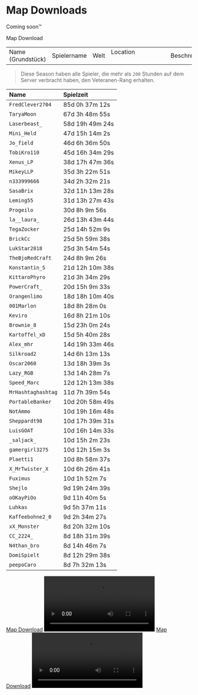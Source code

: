 <show-structure depth="0"/>

# Map Downloads

<tabs>

<tab title="1.20 Community Server" id="survival-server-1_20">
<include from="util.md" element-id="survival-closed"/>

<primary-label ref="survival-closed" />

<format color="Gray">Coming soon™️</format>

<format color="Gray">Map Download</format>

<chapter title="Die wichtigsten Cords" collapsible="true" id="points-of-interest-1_20">

<table>
<tr><td>Name (Grundstück)</td><td>Spielername</td><td>Welt</td><td>Location                                   </td><td>Beschreibung</td></tr>
</table>
</chapter>

<chapter title="Veteranen" collapsible="true" default-state="collapsed" id="veteran-1_20">

> Diese Season haben alle Spieler, die mehr als `200` Stunden auf dem Server verbracht haben, den Veteranen-Rang
> erhalten.

| Name               | Spielzeit       |
|:-------------------|:----------------|
| `FredClever2704`   | 85d 0h 37m 12s  |
| `TaryaMoon`        | 67d 3h 48m 55s  |
| `Laserbeast_`      | 58d 19h 49m 24s |
| `Mini_Held`        | 47d 15h 14m 2s  |
| `Jo_field`         | 46d 6h 36m 50s  |
| `TobiKro110`       | 45d 16h 34m 29s |
| `Xenus_LP`         | 38d 17h 47m 36s |
| `MikeyLLP`         | 35d 3h 22m 51s  |
| `n333999666`       | 34d 2h 32m 21s  |
| `SasaBrix`         | 32d 11h 13m 28s |
| `Leming55`         | 31d 13h 27m 43s |
| `Progeilo`         | 30d 8h 9m 56s   |
| `la__laura_`       | 26d 13h 43m 44s |
| `TegaZocker`       | 25d 14h 52m 9s  |
| `BrickCc`          | 25d 5h 59m 38s  |
| `LukStar2018`      | 25d 3h 54m 54s  |
| `TheBjoRedCraft`   | 24d 8h 9m 26s   |
| `Konstantin_S`     | 21d 12h 10m 38s |
| `KittaroPhyro`     | 21d 3h 34m 29s  |
| `PowerCraft_`      | 20d 15h 9m 33s  |
| `Orangenlimo`      | 18d 18h 10m 40s |
| `001Marlon`        | 18d 8h 28m 0s   |
| `Keviro`           | 16d 8h 21m 10s  |
| `Brownie_8`        | 15d 23h 0m 24s  |
| `Kartoffel_xD`     | 15d 5h 40m 28s  |
| `Alex_mhr`         | 14d 19h 33m 46s |
| `Silkroad2`        | 14d 6h 13m 13s  |
| `Oscar2060`        | 13d 18h 39m 3s  |
| `Lazy_RGB`         | 13d 14h 28m 7s  |
| `Speed_Marc`       | 12d 12h 13m 38s |
| `MrHashtaghashtag` | 11d 7h 39m 54s  |
| `PortableBanker`   | 10d 20h 58m 49s |
| `NotAmmo`          | 10d 19h 16m 48s |
| `Sheppardt98`      | 10d 17h 39m 31s |
| `LuisGOAT`         | 10d 16h 14m 33s |
| `_saljack_`        | 10d 15h 2m 23s  |
| `gamergirl3275`    | 10d 12h 15m 3s  |
| `Plaetti1`         | 10d 8h 58m 37s  |
| `X_MrTwister_X`    | 10d 6h 26m 41s  |
| `Fuximus`          | 10d 1h 52m 7s   |
| `Shejlo`           | 9d 19h 24m 39s  |
| `oOKayPiOo`        | 9d 11h 40m 5s   |
| `Luhkas`           | 9d 5h 37m 11s   |
| `Kaffeebohne2_0`   | 9d 2h 34m 27s   |
| `xX_Monster`       | 8d 20h 32m 10s  |
| `CC_2224_`         | 8d 18h 31m 39s  |
| `N4than_bro`       | 8d 14h 46m 7s   |
| `DomiSpielt`       | 8d 12h 29m 38s  |
| `peepoCaro`        | 8d 7h 32m 13s   |

</chapter>

</tab>

<tab title="1.19 Community Server" id="survival-server-1_19">
<a href="https://drive.google.com/file/d/1Fi5ciIlGYr2B3KRIZHX6ArWtTY14I0K3/">Map Download</a>
<video src="https://www.youtube.com/watch?v=qIeR1H9HZ38%26ab_channel=CastCrafter"/>
<br/>
<br/>
<chapter title="Die wichtigsten Cords" collapsible="true" id="points-of-interest-1_19">
<table>
<tr><td>Name (Grundstück)</td><td>Spielername</td><td>Welt</td><td>Location                                   </td><td>Beschreibung</td></tr>
<tr><td>Spawn &amp; Scoreboards</td><td>-/-</td><td>Overworld</td><td><code>0 110 0</code></td><td>Der Spawn mit ScoreBoards für Spielzeit und Währung. In der Umgebung befinden sich natürlich viele kleinere Grundstücke unterschiedlicher Qualität</td></tr>
<tr><td>Nether Decke</td><td>-/-</td><td>Nether</td><td><code>0 150 0</code></td><td>Der Shopping District des Servers und ein Treffpunkt für die Community</td></tr>
<tr><td> </td><td> </td><td> </td><td> </td><td> </td></tr>
<tr><td>Glumanda</td><td><code>MarvinKev</code></td><td>Overworld</td><td><code>5054 128 5384</code></td><td>Ein Glumanda.</td></tr>
<tr><td>Mittelalter Cave Base</td><td><code>Kartoffel_xD</code></td><td>Overworld</td><td><code>6800 66 -2800</code></td><td>-/-</td></tr>
<tr><td>Wasserschloss</td><td><code>Lazy_RGB</code></td><td>Overworld</td><td><code>7655 90 -2841</code></td><td>Unterm Gebäude ist auch noch was. Die 3 umliegenden Inseln gehören auch dazu</td></tr>
<tr><td>BeaconShow &amp; co</td><td><code>TheBjoRedCraft</code></td><td>Overworld</td><td><code>-960 66 974</code></td><td>-/-</td></tr>
<tr><td>Schlucht Mansion &amp; co</td><td><code>Konstantin_S</code>, <code>Feuerball1407</code></td><td>Overworld</td><td><code>-519 134 -590</code></td><td>-/-</td></tr>
<tr><td>Eine Burg mit schöner Umgebung</td><td><code>djhase08</code>, <code>TaubenFrodo</code>, <code>SasaBrix</code></td><td>Overworld</td><td><code>193 111 -2638</code></td><td>Um die Burg befinden sich noch viele weitere Gebäude</td></tr>
<tr><td>Trockengelegte Tempel</td><td><code>Kendorflame</code>, <code>Schaui1609</code>, <code>officialkevl</code></td><td>Overworld</td><td><code>-1680 112 1227</code></td><td>2 Trockengelegte Tempel</td></tr>
<tr><td>Weltkarte</td><td><code>Leming55</code></td><td>Overworld</td><td><code>-66 76 199</code></td><td>-/-</td></tr>
<tr><td>Schloss</td><td><code>LenaLou_</code>, <code>la__laura_</code></td><td>Overworld</td><td><code>-4665 112 -6311</code></td><td>Ist nicht fertig, weil die Lust weg ist, aber sieht trotzdem gut aus. Habe meine Base unterm Schloss aber ist nichts Besonderes</td></tr>
<tr><td>Tempel</td><td><code>BrickCc</code></td><td>Overworld</td><td><code>-6000 106 -2798</code></td><td>-/-</td></tr>
<tr><td>Space Battleship Yamato + Leuchturm</td><td><code>nikola200655</code>, <code>Progeilo</code></td><td>Overworld</td><td><code>538 154 440</code></td><td>Das Anime-Schiff (Nicht fertig :PepeHands:), Leuchtturm, 2 lager von Progeilo, 1 Künstliche Höhle in die das Schiff sollte :z0mCopium: , 2 Baumfarmen ( von Keks kaputt gem.)Sehr viel ist unterirdisch</td></tr>
<tr><td>Speedmarc Base</td><td><code>Speed_Marc</code></td><td>Overworld</td><td><code>-2980 77 9716</code></td><td>-/-</td></tr>
<tr><td>Mansion</td><td>???</td><td>Overworld</td><td><code>-180 94 1053</code></td><td>Das Gebäude steht schon so lange, dass wir gar nicht mehr wissen, wem es gehört</td></tr>
<tr><td>Mensch ärger dich nicht, PvP Arena</td><td><code>Speed_Marc</code></td><td>Overworld</td><td><code>-1371 128 -851</code></td><td>Hier fanden einmal große Spiele statt</td></tr>
<tr><td>Mittelalter Stadt (+ Schiffe + Base)</td><td><code>Jo_field</code></td><td>Overworld</td><td><code>-1196 114 816</code></td><td>Am besten das TP für die Bilder verwenden: <a href="https://discord.com/channels/133198459531558912/851822693657083935/1112103155891699742">Hier</a></td></tr>
<tr><td>Inselbase, Keller und Aquadom</td><td><code>N333999666</code></td><td>Overworld</td><td><code>3116 73 -887</code></td><td>-/-</td></tr>
<tr><td>Netcastle &amp; co.</td><td><code>BlockNic</code>, <code>Twisti_twixi</code>, <code>Fuximus</code>, <code>BlockLukeHD</code>, <code>AlexMaro</code>, <code>Trytan</code>, <code>SirMax</code>, <code>SiderealPuppy90</code>, <code>PowerCraft</code>, <code>Gost|Pixel</code>, <code>Richart3855</code>, <code>Jo_Field</code></td><td>Overworld</td><td><code>-555 218 3903</code></td><td>- Große Netherburg inspiriert von Loony mit vielen Farmen und Redstoneschaltungen, z.B. Goldfabrik, Casino und Google Dino-Game etc.<br/>- Jesus-Statue aus Rio<br/>- Riesiger Steinelefant und vieles mehr in der Umgebung. <img src="netcastle-overview.png" thumbnail="true" width="256" alt="Netcastle"/></td></tr>
<tr><td>Sci-Fi Pyramide</td><td><code>Sheppardt98</code></td><td>Overworld</td><td><code>8435 142 -2721</code></td><td>Das ist physikalisch unmöglich.</td></tr>
<tr><td>Community Tempel</td><td><code>Erzengel_36</code>, <code>Firedr4gon24</code></td><td>Overworld</td><td><code>-2304 100 84</code></td><td>Großer Tempel, welcher viele Spieler des Servers verewigt</td></tr>
<tr><td>Xenus Base</td><td><code>Xenus_LP</code></td><td>Overworld</td><td><code>-2568 114 4036</code></td><td>Großer Militärhafen mit UBooten, einem Kreuzer, Flugzeugen und anderen Fahrzeugen</td></tr>
<tr><td>Strand mit einigen Spielern des Servers&amp; co.</td><td><code>la__laura_</code></td><td>Overworld</td><td><code>-5009 70 -6300</code></td><td>Ein detaillierter Strand mit dutzenden aufwendig erstellten ArmorStands, welche die Community widerspiegeln</td></tr>
<tr><td>Japanische Tempelanlage</td><td><code>Erzengel_36</code>, <code>Firedr4gon24</code></td><td>Overworld</td><td><code>-1140 76 281</code></td><td>Riesige Tempelanlage. Erneut mit vielen Details und ArmorStand Dekorationen</td></tr>
<tr><td>Labor Laserbeast</td><td><code>Laserbeast_</code></td><td>Overworld</td><td><code>-269 46 319</code></td><td>Die Cords sind im Lager bei dem Abschiedsbuch, aber das Labor ist ja gleich eine Etage tiefer in der Erde. Nicht zu übersehen</td></tr>
</table>
</chapter>

<chapter title="Veteranen" collapsible="true" default-state="collapsed" id="veteran-1_19">

> Diese Season haben alle Spieler, die mehr als `200` Stunden auf dem Server verbracht haben, den Veteranen-Rang
> erhalten.
>

| Name               | Spielzeit       |
|:-------------------|:----------------|
| `la__laura_`       | 96d 8h 11m 19s  |
| `Laserbeast_`      | 79d 7h 48m 2s   |
| `Xenus_LP`         | 66d 23h 22m 8s  |
| `Mini_Held`        | 54d 5h 44m 17s  |
| `Firedr4gon24`     | 51d 1h 28m 47s  |
| `Erzengel_36`      | 50d 9h 35m 22s  |
| `TheBjoRedCraft`   | 50d 8h 10m 26s  |
| `Progeilo`         | 48d 21h 5m 15s  |
| `n333999666`       | 47d 12h 25m 44s |
| `Leming55`         | 37d 12h 32m 54s |
| `PowerCraft_`      | 32d 7h 11m 11s  |
| `LenaLuo_`         | 30d 0h 22m 3s   |
| `SasaBrix`         | 26d 22h 47m 15s |
| `Keviro`           | 26d 10h 33m 48s |
| `Kendorflame`      | 24d 5h 5m 7s    |
| `Jo_field`         | 23d 23h 1m 55s  |
| `MrHashtaghashtag` | 22d 8h 20m 59s  |
| `Fuximus`          | 19d 10h 22m 55s |
| `djhase08`         | 18d 20h 2m 4s   |
| `Twisti_twixi`     | 18d 4h 41m 14s  |
| `Sheppardt98`      | 16d 16h 53m 55s |
| `Speed_Marc`       | 16d 4h 55m 3s   |
| `Chrissi__211`     | 16d 2h 14m 8s   |
| `Kartoffel_xD`     | 16d 0h 39m 59s  |
| `ARC__Thunder`     | 15d 23h 26m 39s |
| `Lazy_RGB`         | 15d 16h 38m 56s |
| `nikola200655`     | 15d 4h 34m 42s  |
| `officialkevl`     | 13d 13h 28m 55s |
| `BrickCc`          | 11d 21h 7m 1s   |
| `Tamino1000`       | 11d 3h 38m 11s  |
| `001Marlon`        | 11d 0h 56m 13s  |
| `Niene777`         | 10d 19h 17m 11s |
| `Peralex`          | 10d 6h 52m 26s  |
| `Schaui1609`       | 10d 1h 49m 20s  |
| `MarvinKev`        | 9d 23h 9m 16s   |
| `B3nZockt`         | 9d 16h 54m 15s  |
| `MikeyLLP`         | 9d 10h 45m 39s  |
| `Dark_squirrel`    | 9d 6h 42m 27s   |
| `Gyratini`         | 8d 21h 32m 27s  |
| `Lg4Moinjannis`    | 8d 15h 28m 37s  |
| `Bastelfreund`     | 8d 14h 7m 7s    |
| `Kaffeebohne2`     | 8d 13h 54m 46s  |
| `BlockNic`         | 8d 10h 51m 27s  |
| `Crasparle`        | 8d 8h 39m 17s   |

</chapter>

</tab>

<tab title="1.18 Community Server" id="survival-server-1_18">
<a href="https://drive.google.com/file/d/1ofcEedWs0scHFZnC_qTlybHT1dqRXrBp/view">Map Download</a>
<video src="https://www.youtube.com/watch?v=DIsrLx1XOXs%26ab_channel=CastCrafter"/>
<br/>
<br/>
<chapter title="Die wichtigsten Cords" collapsible="true" id="points-of-interest-1_18">
<chapter title="Farmen">
<table>
<tr><td> </td><td>Location                                   </td><td>Beschreibung</td></tr>
<tr><td>Größte public Eisenfarm</td><td><code>985 76 398</code></td><td> </td></tr>
<tr><td>Shulker-Farm</td><td><code>8500 160 -3100</code></td><td> </td></tr>
<tr><td>Public Guardien-Farm</td><td><code>-800 85 -2268</code></td><td> </td></tr>
<tr><td>Overworld Piglin-Farm mit 19841 Blöcken Obsidian</td><td><code>3080 65 1966</code></td><td> </td></tr>
</table>
</chapter>
<chapter title="Basen">
<table>
<tr><td> </td><td>Location                                   </td><td>Beschreibung</td></tr>
<tr><td>Heil Klinik (Leider noch Rohbau)</td><td><code>-783 88 -3736</code></td><td> </td></tr>
<tr><td>Das Tal</td><td><code>6587 170 1022</code></td><td> </td></tr>
<tr><td>Detailliertes Grundstück (links) + Beacon-Rainbow mit Mischpult (rechts)</td><td><code>-1597 127 -610</code></td><td>Insgesamt 78 beacons</td></tr>
<tr><td>Farm Loch (links) + Grüne Base im Mushroom Island (rechts)</td><td><code>2741 130 2210</code></td><td> </td></tr>
<tr><td>Großer Baum</td><td><code>1560 100 34</code></td><td> </td></tr>
<tr><td>Nellos Island</td><td><code>54 67 -737</code></td><td> </td></tr>
<tr><td>Noeppis Kunstwerk</td><td><code>308 71 867</code></td><td> </td></tr>
<tr><td>Viele gute Basen</td><td><code>-630 114 -121</code></td><td> </td></tr>
<tr><td>Chinesischer-Style</td><td><code>-140 91 1086</code></td><td> </td></tr>
<tr><td>Amethyst-Kugel und eigener Graben (links) + Inspired by Cast CA9 (rechts)</td><td><code>-840 138 -951</code></td><td> </td></tr>
<tr><td>Custom Berg mit Burg und Schatzkammer (links) + PvP Arena (rechts)</td><td><code>637 117 -3</code></td><td> </td></tr>
<tr><td>Riesenbase mit Flugzeug, Uboot, Rakete... (links) + Künstliche Insel (rechts)</td><td><code>-1068 88 558</code></td><td> </td></tr>
</table>
</chapter>
</chapter>
</tab>
</tabs>